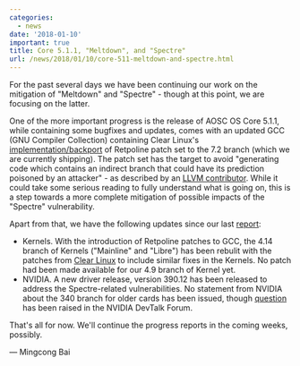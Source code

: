 ```yaml
---
categories:
  - news
date: '2018-01-10'
important: true
title: Core 5.1.1, "Meltdown", and "Spectre"
url: /news/2018/01/10/core-511-meltdown-and-spectre.html
---
```



For the past several days we have been continuing our work on the mitigation of "Meltdown" and "Spectre" - though at this point, we are focusing on the latter.

One of the more important progress is the release of AOSC OS Core 5.1.1, while containing some bugfixes and updates, comes with an updated GCC (GNU Compiler Collection) containing Clear Linux's [implementation/backport](https://github.com/clearlinux-pkgs/gcc/blob/master/retpoline.patch) of Retpoline  patch set to the 7.2 branch (which we are currently shipping). The patch set has the target to avoid "generating code which contains an indirect
branch that could have its prediction poisoned by an attacker" - as described by an [LLVM contributor](https://reviews.llvm.org/D41723). While it could take some serious reading to fully understand what is going on, this is a step towards a more complete mitigation of possible impacts of the "Spectre" vulnerability.

Apart from that, we have the following updates since our last [report](https://aosc.io/news/4444-daily-progress-report-aosc-os-meltdown-and-spectre):

- Kernels. With the introduction of Retpoline patches to GCC, the 4.14 branch of Kernels ("Mainline" and "Libre") has been rebulit with the patches from [Clear Linux](https://github.com/clearlinux-pkgs/linux) to include similar fixes in the Kernels. No patch had been made available for our 4.9 branch of Kernel yet.
- NVIDIA. A new driver release, version 390.12 has been released to address the Spectre-related vulnerabilities. No statement from NVIDIA about the 340 branch for older cards has been issued, though [question](https://devtalk.nvidia.com/default/topic/1028537/spectre-fix-backport-for-340/) has been raised in the NVIDIA DevTalk Forum.

That's all for now. We'll continue the progress reports in the coming weeks, possibly.

— Mingcong Bai